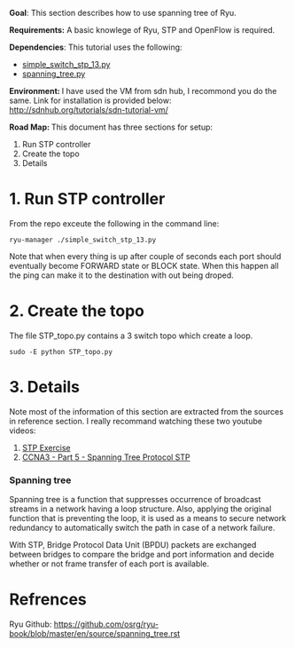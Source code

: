 <b>Goal</b>: This section describes how to use spanning tree of Ryu. 

<b>Requirements:</b>
A basic knowlege of Ryu, STP and OpenFlow is required. 

<b>Dependencies</b>: This tutorial uses the following: 
- [simple_switch_stp_13.py](https://github.com/Ehsan70/RyuApps/blob/master/simple_switch_stp_13.py)
- [spanning_tree.py](https://github.com/Ehsan70/RyuApps/blob/master/spanning_tree.py)

<b>Environment: </b> I have used the VM from sdn hub, I recommond you do the same. Link for installation is provided below: http://sdnhub.org/tutorials/sdn-tutorial-vm/

<b>Road Map: </b>This document has three sections for setup: 

 1. Run STP controller
 2. Create the topo
 3. Details
 
# 1. Run STP controller
 
 From the repo exceute the following in the command line: 
 ```shell
 ryu-manager ./simple_switch_stp_13.py
 ```
 Note that when every thing is up after couple of seconds each port should eventually become FORWARD state or BLOCK state. When this happen all the ping can make it to the destination with out being droped. 
 
# 2. Create the topo
 
 The file STP_topo.py contains a 3 switch topo which create a loop.
 ```shell
 sudo -E python STP_topo.py
 ```
 
# 3. Details
Note most of the information of this section are extracted from the sources in reference section. 
I  really recommand watching these two youtube videos: </br>
1. [STP Exercise](https://www.youtube.com/watch?v=y-SppCHx1Qs) </br>
2. [CCNA3 - Part 5 - Spanning Tree Protocol STP](https://www.youtube.com/watch?v=ihF_78oIaDI)

### Spanning tree

Spanning tree is a function that suppresses occurrence of broadcast streams in a network having a loop structure. Also, applying the original function that is preventing the loop, it is used as a means to secure network redundancy to automatically switch the path in case of a network failure.

With STP, Bridge Protocol Data Unit (BPDU) packets are exchanged between bridges to compare the bridge and port information and decide whether or not frame transfer of each port is available.

# Refrences
Ryu Github: https://github.com/osrg/ryu-book/blob/master/en/source/spanning_tree.rst 
